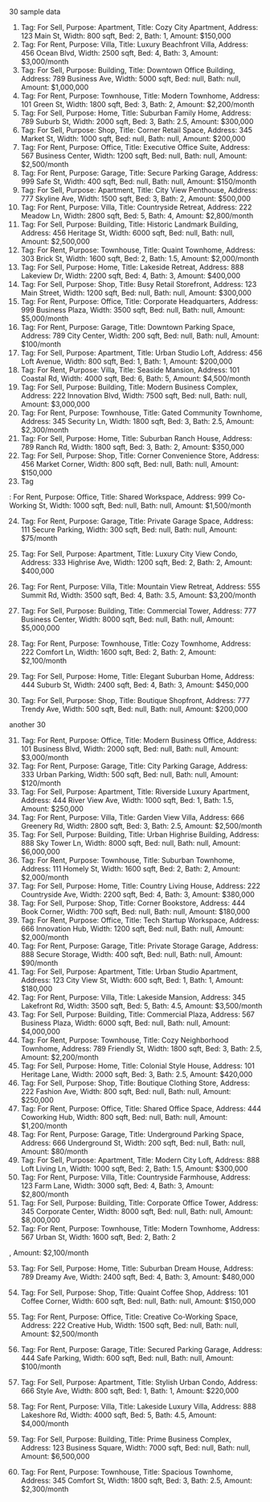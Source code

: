 30 sample data

1. Tag: For Sell, Purpose: Apartment, Title: Cozy City Apartment, Address: 123 Main St, Width: 800 sqft, Bed: 2, Bath: 1, Amount: $150,000
2. Tag: For Rent, Purpose: Villa, Title: Luxury Beachfront Villa, Address: 456 Ocean Blvd, Width: 2500 sqft, Bed: 4, Bath: 3, Amount: $3,000/month
3. Tag: For Sell, Purpose: Building, Title: Downtown Office Building, Address: 789 Business Ave, Width: 5000 sqft, Bed: null, Bath: null, Amount: $1,000,000
4. Tag: For Rent, Purpose: Townhouse, Title: Modern Townhome, Address: 101 Green St, Width: 1800 sqft, Bed: 3, Bath: 2, Amount: $2,200/month
5. Tag: For Sell, Purpose: Home, Title: Suburban Family Home, Address: 789 Suburb St, Width: 2000 sqft, Bed: 3, Bath: 2.5, Amount: $300,000
6. Tag: For Sell, Purpose: Shop, Title: Corner Retail Space, Address: 345 Market St, Width: 1000 sqft, Bed: null, Bath: null, Amount: $200,000
7. Tag: For Rent, Purpose: Office, Title: Executive Office Suite, Address: 567 Business Center, Width: 1200 sqft, Bed: null, Bath: null, Amount: $2,500/month
8. Tag: For Rent, Purpose: Garage, Title: Secure Parking Garage, Address: 999 Safe St, Width: 400 sqft, Bed: null, Bath: null, Amount: $150/month
9. Tag: For Sell, Purpose: Apartment, Title: City View Penthouse, Address: 777 Skyline Ave, Width: 1500 sqft, Bed: 3, Bath: 2, Amount: $500,000
10. Tag: For Rent, Purpose: Villa, Title: Countryside Retreat, Address: 222 Meadow Ln, Width: 2800 sqft, Bed: 5, Bath: 4, Amount: $2,800/month
11. Tag: For Sell, Purpose: Building, Title: Historic Landmark Building, Address: 456 Heritage St, Width: 6000 sqft, Bed: null, Bath: null, Amount: $2,500,000
12. Tag: For Rent, Purpose: Townhouse, Title: Quaint Townhome, Address: 303 Brick St, Width: 1600 sqft, Bed: 2, Bath: 1.5, Amount: $2,000/month
13. Tag: For Sell, Purpose: Home, Title: Lakeside Retreat, Address: 888 Lakeview Dr, Width: 2200 sqft, Bed: 4, Bath: 3, Amount: $400,000
14. Tag: For Sell, Purpose: Shop, Title: Busy Retail Storefront, Address: 123 Main Street, Width: 1200 sqft, Bed: null, Bath: null, Amount: $300,000
15. Tag: For Rent, Purpose: Office, Title: Corporate Headquarters, Address: 999 Business Plaza, Width: 3500 sqft, Bed: null, Bath: null, Amount: $5,000/month
16. Tag: For Rent, Purpose: Garage, Title: Downtown Parking Space, Address: 789 City Center, Width: 200 sqft, Bed: null, Bath: null, Amount: $100/month
17. Tag: For Sell, Purpose: Apartment, Title: Urban Studio Loft, Address: 456 Loft Avenue, Width: 800 sqft, Bed: 1, Bath: 1, Amount: $200,000
18. Tag: For Rent, Purpose: Villa, Title: Seaside Mansion, Address: 101 Coastal Rd, Width: 4000 sqft, Bed: 6, Bath: 5, Amount: $4,500/month
19. Tag: For Sell, Purpose: Building, Title: Modern Business Complex, Address: 222 Innovation Blvd, Width: 7500 sqft, Bed: null, Bath: null, Amount: $3,000,000
20. Tag: For Rent, Purpose: Townhouse, Title: Gated Community Townhome, Address: 345 Security Ln, Width: 1800 sqft, Bed: 3, Bath: 2.5, Amount: $2,300/month
21. Tag: For Sell, Purpose: Home, Title: Suburban Ranch House, Address: 789 Ranch Rd, Width: 1800 sqft, Bed: 3, Bath: 2, Amount: $350,000
22. Tag: For Sell, Purpose: Shop, Title: Corner Convenience Store, Address: 456 Market Corner, Width: 800 sqft, Bed: null, Bath: null, Amount: $150,000
23. Tag

: For Rent, Purpose: Office, Title: Shared Workspace, Address: 999 Co-Working St, Width: 1000 sqft, Bed: null, Bath: null, Amount: $1,500/month


24. Tag: For Rent, Purpose: Garage, Title: Private Garage Space, Address: 111 Secure Parking, Width: 300 sqft, Bed: null, Bath: null, Amount: $75/month


25. Tag: For Sell, Purpose: Apartment, Title: Luxury City View Condo, Address: 333 Highrise Ave, Width: 1200 sqft, Bed: 2, Bath: 2, Amount: $400,000


26. Tag: For Rent, Purpose: Villa, Title: Mountain View Retreat, Address: 555 Summit Rd, Width: 3500 sqft, Bed: 4, Bath: 3.5, Amount: $3,200/month


27. Tag: For Sell, Purpose: Building, Title: Commercial Tower, Address: 777 Business Center, Width: 8000 sqft, Bed: null, Bath: null, Amount: $5,000,000


28. Tag: For Rent, Purpose: Townhouse, Title: Cozy Townhome, Address: 222 Comfort Ln, Width: 1600 sqft, Bed: 2, Bath: 2, Amount: $2,100/month


29. Tag: For Sell, Purpose: Home, Title: Elegant Suburban Home, Address: 444 Suburb St, Width: 2400 sqft, Bed: 4, Bath: 3, Amount: $450,000


30. Tag: For Sell, Purpose: Shop, Title: Boutique Shopfront, Address: 777 Trendy Ave, Width: 500 sqft, Bed: null, Bath: null, Amount: $200,000

another 30

31. Tag: For Rent, Purpose: Office, Title: Modern Business Office, Address: 101 Business Blvd, Width: 2000 sqft, Bed: null, Bath: null, Amount: $3,000/month
32. Tag: For Rent, Purpose: Garage, Title: City Parking Garage, Address: 333 Urban Parking, Width: 500 sqft, Bed: null, Bath: null, Amount: $120/month
33. Tag: For Sell, Purpose: Apartment, Title: Riverside Luxury Apartment, Address: 444 River View Ave, Width: 1000 sqft, Bed: 1, Bath: 1.5, Amount: $250,000
34. Tag: For Rent, Purpose: Villa, Title: Garden View Villa, Address: 666 Greenery Rd, Width: 2800 sqft, Bed: 3, Bath: 2.5, Amount: $2,500/month
35. Tag: For Sell, Purpose: Building, Title: Urban Highrise Building, Address: 888 Sky Tower Ln, Width: 8000 sqft, Bed: null, Bath: null, Amount: $6,000,000
36. Tag: For Rent, Purpose: Townhouse, Title: Suburban Townhome, Address: 111 Homely St, Width: 1600 sqft, Bed: 2, Bath: 2, Amount: $2,000/month
37. Tag: For Sell, Purpose: Home, Title: Country Living House, Address: 222 Countryside Ave, Width: 2200 sqft, Bed: 4, Bath: 3, Amount: $380,000
38. Tag: For Sell, Purpose: Shop, Title: Corner Bookstore, Address: 444 Book Corner, Width: 700 sqft, Bed: null, Bath: null, Amount: $180,000
39. Tag: For Rent, Purpose: Office, Title: Tech Startup Workspace, Address: 666 Innovation Hub, Width: 1200 sqft, Bed: null, Bath: null, Amount: $2,000/month
40. Tag: For Rent, Purpose: Garage, Title: Private Storage Garage, Address: 888 Secure Storage, Width: 400 sqft, Bed: null, Bath: null, Amount: $90/month
41. Tag: For Sell, Purpose: Apartment, Title: Urban Studio Apartment, Address: 123 City View St, Width: 600 sqft, Bed: 1, Bath: 1, Amount: $180,000
42. Tag: For Rent, Purpose: Villa, Title: Lakeside Mansion, Address: 345 Lakefront Rd, Width: 3500 sqft, Bed: 5, Bath: 4.5, Amount: $3,500/month
43. Tag: For Sell, Purpose: Building, Title: Commercial Plaza, Address: 567 Business Plaza, Width: 6000 sqft, Bed: null, Bath: null, Amount: $4,000,000
44. Tag: For Rent, Purpose: Townhouse, Title: Cozy Neighborhood Townhome, Address: 789 Friendly St, Width: 1800 sqft, Bed: 3, Bath: 2.5, Amount: $2,200/month
45. Tag: For Sell, Purpose: Home, Title: Colonial Style House, Address: 101 Heritage Lane, Width: 2000 sqft, Bed: 3, Bath: 2.5, Amount: $420,000
46. Tag: For Sell, Purpose: Shop, Title: Boutique Clothing Store, Address: 222 Fashion Ave, Width: 800 sqft, Bed: null, Bath: null, Amount: $250,000
47. Tag: For Rent, Purpose: Office, Title: Shared Office Space, Address: 444 Coworking Hub, Width: 800 sqft, Bed: null, Bath: null, Amount: $1,200/month
48. Tag: For Rent, Purpose: Garage, Title: Underground Parking Space, Address: 666 Underground St, Width: 200 sqft, Bed: null, Bath: null, Amount: $80/month
49. Tag: For Sell, Purpose: Apartment, Title: Modern City Loft, Address: 888 Loft Living Ln, Width: 1000 sqft, Bed: 2, Bath: 1.5, Amount: $300,000
50. Tag: For Rent, Purpose: Villa, Title: Countryside Farmhouse, Address: 123 Farm Lane, Width: 3000 sqft, Bed: 4, Bath: 3, Amount: $2,800/month
51. Tag: For Sell, Purpose: Building, Title: Corporate Office Tower, Address: 345 Corporate Center, Width: 8000 sqft, Bed: null, Bath: null, Amount: $8,000,000
52. Tag: For Rent, Purpose: Townhouse, Title: Modern Townhome, Address: 567 Urban St, Width: 1600 sqft, Bed: 2, Bath: 2

, Amount: $2,100/month


53. Tag: For Sell, Purpose: Home, Title: Suburban Dream House, Address: 789 Dreamy Ave, Width: 2400 sqft, Bed: 4, Bath: 3, Amount: $480,000


54. Tag: For Sell, Purpose: Shop, Title: Quaint Coffee Shop, Address: 101 Coffee Corner, Width: 600 sqft, Bed: null, Bath: null, Amount: $150,000


55. Tag: For Rent, Purpose: Office, Title: Creative Co-Working Space, Address: 222 Creative Hub, Width: 1500 sqft, Bed: null, Bath: null, Amount: $2,500/month


56. Tag: For Rent, Purpose: Garage, Title: Secured Parking Garage, Address: 444 Safe Parking, Width: 600 sqft, Bed: null, Bath: null, Amount: $100/month


57. Tag: For Sell, Purpose: Apartment, Title: Stylish Urban Condo, Address: 666 Style Ave, Width: 800 sqft, Bed: 1, Bath: 1, Amount: $220,000


58. Tag: For Rent, Purpose: Villa, Title: Lakeside Luxury Villa, Address: 888 Lakeshore Rd, Width: 4000 sqft, Bed: 5, Bath: 4.5, Amount: $4,000/month


59. Tag: For Sell, Purpose: Building, Title: Prime Business Complex, Address: 123 Business Square, Width: 7000 sqft, Bed: null, Bath: null, Amount: $6,500,000


60. Tag: For Rent, Purpose: Townhouse, Title: Spacious Townhome, Address: 345 Comfort St, Width: 1800 sqft, Bed: 3, Bath: 2.5, Amount: $2,300/month
